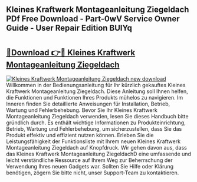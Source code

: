 ## Kleines Kraftwerk Montageanleitung Ziegeldach PDf Free Download - Part-0wV Service Owner Guide - User Repair Edition BUlYq

# <h2><a href="http://df6l8im.blite.top/?on=Kleines+Kraftwerk+Montageanleitung+Ziegeldach">🔗Download 👉🔴 Kleines Kraftwerk Montageanleitung Ziegeldach</a></h2>

[![Kleines Kraftwerk Montageanleitung Ziegeldach new download](https://i.imgur.com/lujVjoI.png)](http://df6l8im.blite.top/?on=Kleines+Kraftwerk+Montageanleitung+Ziegeldach)
Willkommen in der Bedienungsanleitung für Ihr kürzlich gekauftes Kleines Kraftwerk Montageanleitung Ziegeldach. Diese Anleitung soll Ihnen helfen, die Funktionen und Funktionen Ihres Produkts mühelos zu navigieren. Im Inneren finden Sie detaillierte Anweisungen für Installation, Betrieb, Wartung und Fehlerbehebung. Bevor Sie Ihr Kleines Kraftwerk Montageanleitung Ziegeldach verwenden, lesen Sie dieses Handbuch bitte gründlich durch. Es enthält wichtige Informationen zu Produkteinrichtung, Betrieb, Wartung und Fehlerbehebung, um sicherzustellen, dass Sie das Produkt effektiv und effizient nutzen können. Erleben Sie die Leistungsfähigkeit der Funktionsliste mit Ihrem neuen Kleines Kraftwerk Montageanleitung Ziegeldach auf Knopfdruck. Wir gehen davon aus, dass das Kleines Kraftwerk Montageanleitung ZiegeldachD eine umfassende und leicht verständliche Ressource auf Ihrem Weg zur Beherrschung der Verwendung Ihres neuen Gadgets war. Sollten Sie Hilfe oder Klärung benötigen, zögern Sie bitte nicht, unser Support-Team zu kontaktieren.

